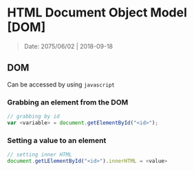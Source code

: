 # HTML Document Object Model [DOM]

>Date: 2075/06/02 | 2018-09-18

## DOM

Can be accessed by using `javascript`

### Grabbing an element from the DOM

```js
// grabbing by id
var <variable> = document.getElementById("<id>");
```

### Setting a value to an element

```js
// setting inner HTML
document.getLElementById("<id>").innerHTML = <value>
```